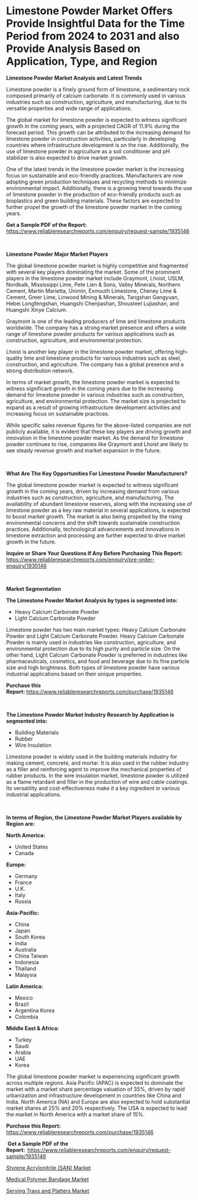 <p><h1>Limestone Powder Market Offers Provide Insightful Data for the Time Period from 2024 to 2031 and also Provide Analysis Based on Application, Type, and Region</h1></p><p><strong>Limestone Powder Market Analysis and Latest Trends</strong></p>
<p><p>Limestone powder is a finely ground form of limestone, a sedimentary rock composed primarily of calcium carbonate. It is commonly used in various industries such as construction, agriculture, and manufacturing, due to its versatile properties and wide range of applications.</p><p>The global market for limestone powder is expected to witness significant growth in the coming years, with a projected CAGR of 11.9% during the forecast period. This growth can be attributed to the increasing demand for limestone powder in construction activities, particularly in developing countries where infrastructure development is on the rise. Additionally, the use of limestone powder in agriculture as a soil conditioner and pH stabilizer is also expected to drive market growth.</p><p>One of the latest trends in the limestone powder market is the increasing focus on sustainable and eco-friendly practices. Manufacturers are now adopting green production techniques and recycling methods to minimize environmental impact. Additionally, there is a growing trend towards the use of limestone powder in the production of eco-friendly products such as bioplastics and green building materials. These factors are expected to further propel the growth of the limestone powder market in the coming years.</p></p>
<p><strong>Get a Sample PDF of the Report:&nbsp;</strong> <a href="https://www.reliableresearchreports.com/enquiry/request-sample/1935146">https://www.reliableresearchreports.com/enquiry/request-sample/1935146</a></p>
<p>&nbsp;</p>
<p><strong>Limestone Powder Major Market Players</strong></p>
<p><p>The global limestone powder market is highly competitive and fragmented with several key players dominating the market. Some of the prominent players in the limestone powder market include Graymont, Lhoist, USLM, Nordkalk, Mississippi Lime, Pete Lien & Sons, Valley Minerals, Northern Cement, Martin Marietta, Unimin, Exmouth Limestone, Cheney Lime & Cement, Greer Lime, Linwood Mining & Minerals, Tangshan Gangyuan, Hebei Longfengshan, Huangshi Chenjiashan, Shousteel Lujiashan, and Huangshi Xinye Calcium.</p><p>Graymont is one of the leading producers of lime and limestone products worldwide. The company has a strong market presence and offers a wide range of limestone powder products for various applications such as construction, agriculture, and environmental protection.</p><p>Lhoist is another key player in the limestone powder market, offering high-quality lime and limestone products for various industries such as steel, construction, and agriculture. The company has a global presence and a strong distribution network.</p><p>In terms of market growth, the limestone powder market is expected to witness significant growth in the coming years due to the increasing demand for limestone powder in various industries such as construction, agriculture, and environmental protection. The market size is projected to expand as a result of growing infrastructure development activities and increasing focus on sustainable practices.</p><p>While specific sales revenue figures for the above-listed companies are not publicly available, it is evident that these key players are driving growth and innovation in the limestone powder market. As the demand for limestone powder continues to rise, companies like Graymont and Lhoist are likely to see steady revenue growth and market expansion in the future.</p></p>
<p>&nbsp;</p>
<p><strong>What Are The Key Opportunities For Limestone Powder Manufacturers?</strong></p>
<p><p>The global limestone powder market is expected to witness significant growth in the coming years, driven by increasing demand from various industries such as construction, agriculture, and manufacturing. The availability of abundant limestone reserves, along with the increasing use of limestone powder as a key raw material in several applications, is expected to boost market growth. The market is also being propelled by the rising environmental concerns and the shift towards sustainable construction practices. Additionally, technological advancements and innovations in limestone extraction and processing are further expected to drive market growth in the future.</p></p>
<p><strong>Inquire or Share Your Questions If Any Before Purchasing This Report:</strong> <a href="https://www.reliableresearchreports.com/enquiry/pre-order-enquiry/1935146">https://www.reliableresearchreports.com/enquiry/pre-order-enquiry/1935146</a></p>
<p>&nbsp;</p>
<p><strong>Market Segmentation</strong></p>
<p><strong>The Limestone Powder Market Analysis by types is segmented into:</strong></p>
<p><ul><li>Heavy Calcium Carbonate Powder</li><li>Light Calcium Carbonate Powder</li></ul></p>
<p><p>Limestone powder has two main market types: Heavy Calcium Carbonate Powder and Light Calcium Carbonate Powder. Heavy Calcium Carbonate Powder is mainly used in industries like construction, agriculture, and environmental protection due to its high purity and particle size. On the other hand, Light Calcium Carbonate Powder is preferred in industries like pharmaceuticals, cosmetics, and food and beverage due to its fine particle size and high brightness. Both types of limestone powder have various industrial applications based on their unique properties.</p></p>
<p><strong>Purchase this Report:&nbsp;</strong><a href="https://www.reliableresearchreports.com/purchase/1935146">https://www.reliableresearchreports.com/purchase/1935146</a></p>
<p>&nbsp;</p>
<p><strong>The Limestone Powder Market Industry Research by Application is segmented into:</strong></p>
<p><ul><li>Building Materials</li><li>Rubber</li><li>Wire Insulation</li></ul></p>
<p><p>Limestone powder is widely used in the building materials industry for making cement, concrete, and mortar. It is also used in the rubber industry as a filler and reinforcing agent to improve the mechanical properties of rubber products. In the wire insulation market, limestone powder is utilized as a flame retardant and filler in the production of wire and cable coatings. Its versatility and cost-effectiveness make it a key ingredient in various industrial applications.</p></p>
<p>&nbsp;</p>
<p><strong>In terms of Region, the Limestone Powder Market Players available by Region are:</strong></p>
<p>
    <p> <strong> North America: </strong>
        <ul>
            <li>United States</li>
            <li>Canada</li>
        </ul>
        </p> 
    <p> <strong> Europe: </strong>
        <ul>
            <li>Germany</li>
            <li>France</li>
            <li>U.K.</li>
            <li>Italy</li>
            <li>Russia</li>
        </ul>
        </p> 
    <p> <strong> Asia-Pacific: </strong>
        <ul>
            <li>China</li>
            <li>Japan</li>
            <li>South Korea</li>
            <li>India</li>
            <li>Australia</li>
            <li>China Taiwan</li>
            <li>Indonesia</li>
            <li>Thailand</li>
            <li>Malaysia</li>
        </ul>
        </p> 
    <p> <strong> Latin America: </strong>
        <ul>
            <li>Mexico</li>
            <li>Brazil</li>
            <li>Argentina Korea</li>
            <li>Colombia</li>
        </ul>
        </p> 
    <p> <strong> Middle East & Africa: </strong>
        <ul>
            <li>Turkey</li>
            <li>Saudi</li>
            <li>Arabia</li>
            <li>UAE</li>
            <li>Korea</li>
        </ul>
    </p>
    </p>
<p><p>The global limestone powder market is experiencing significant growth across multiple regions. Asia Pacific (APAC) is expected to dominate the market with a market share percentage valuation of 35%, driven by rapid urbanization and infrastructure development in countries like China and India. North America (NA) and Europe are also expected to hold substantial market shares at 25% and 20% respectively. The USA is expected to lead the market in North America with a market share of 15%.</p></p>
<p><strong>Purchase this Report: </strong><a href="https://www.reliableresearchreports.com/purchase/1935146">https://www.reliableresearchreports.com/purchase/1935146</a></p>
<p>&nbsp;<strong>Get a Sample PDF of the Report:&nbsp;&nbsp;</strong><a href="https://www.reliableresearchreports.com/enquiry/request-sample/1935146">https://www.reliableresearchreports.com/enquiry/request-sample/1935146</a></p>
<p><strong></strong></p>
<p><p><a href="https://view.publitas.com/reportprime-1/styrene-acrylonitrile-san-market-size-market-share-and-global-market-analysis-report-2023-2030/">Styrene Acrylonitrile (SAN) Market</a></p><p><a href="https://view.publitas.com/reportprime-1/medical-polymer-bandage-market-size-growth-outlook-from-2023-to-2030-projecting-at-markets-trends-analysis-by-application-regional-outlook-and-revenue/">Medical Polymer Bandage Market</a></p><p><a href="https://view.publitas.com/reportprime-1/serving-trays-and-platters-market-size-furnishes-valuable-information-encompassing-market-share-market-trends-and-projections-spanning-from-2023-to-2030/">Serving Trays and Platters Market</a></p></p>